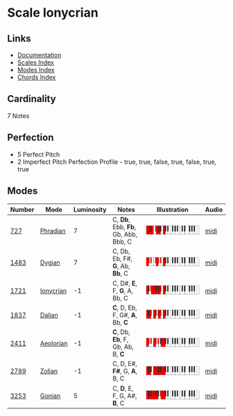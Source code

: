 # Scale Ionycrian

## Links

- [Documentation](README.md)
- [Scales Index](Scales.md)
- [Modes Index](Modes.md)
- [Chords Index](Chords.md)

## Cardinality

7 Notes

## Perfection

- 5 Perfect Pitch
- 2 Imperfect Pitch
Perfection Profile - true, true, false, true, false, true, true

## Modes

| Number | Mode | Luminosity | Notes | Illustration | Audio |
|--------|------|------------|-------|--------------|-------|
| [727](https://ianring.com/musictheory/scales/727) | [Phradian](ModePhradian.md) | 7 | C, **Db**, Ebb, **Fb**, Gb, Abb, Bbb, C | ![CNaturalPhradian](ModeCNaturalPhradian.png) | [midi](https://github.com/edipermadi/music/blob/main/docs/ModeCNaturalPhradian.mid?raw=true) | 
| [1483](https://ianring.com/musictheory/scales/1483) | [Dygian](ModeDygian.md) | 7 | C, Db, Eb, F#, **G**, Ab, **Bb**, C | ![CNaturalDygian](ModeCNaturalDygian.png) | [midi](https://github.com/edipermadi/music/blob/main/docs/ModeCNaturalDygian.mid?raw=true) | 
| [1721](https://ianring.com/musictheory/scales/1721) | [Ionycrian](ModeIonycrian.md) | -1 | C, D#, **E**, F, **G**, A, Bb, C | ![CNaturalIonycrian](ModeCNaturalIonycrian.png) | [midi](https://github.com/edipermadi/music/blob/main/docs/ModeCNaturalIonycrian.mid?raw=true) | 
| [1837](https://ianring.com/musictheory/scales/1837) | [Dalian](ModeDalian.md) | -1 | **C**, D, Eb, F, G#, **A**, Bb, **C** | ![CNaturalDalian](ModeCNaturalDalian.png) | [midi](https://github.com/edipermadi/music/blob/main/docs/ModeCNaturalDalian.mid?raw=true) | 
| [2411](https://ianring.com/musictheory/scales/2411) | [Aeolorian](ModeAeolorian.md) | -1 | **C**, Db, **Eb**, F, Gb, Ab, B, **C** | ![CNaturalAeolorian](ModeCNaturalAeolorian.png) | [midi](https://github.com/edipermadi/music/blob/main/docs/ModeCNaturalAeolorian.mid?raw=true) | 
| [2789](https://ianring.com/musictheory/scales/2789) | [Zolian](ModeZolian.md) | -1 | C, D, E#, **F#**, G, **A**, B, C | ![CNaturalZolian](ModeCNaturalZolian.png) | [midi](https://github.com/edipermadi/music/blob/main/docs/ModeCNaturalZolian.mid?raw=true) | 
| [3253](https://ianring.com/musictheory/scales/3253) | [Gonian](ModeGonian.md) | 5 | C, **D**, E, F, G, A#, **B**, C | ![CNaturalGonian](ModeCNaturalGonian.png) | [midi](https://github.com/edipermadi/music/blob/main/docs/ModeCNaturalGonian.mid?raw=true) | 
